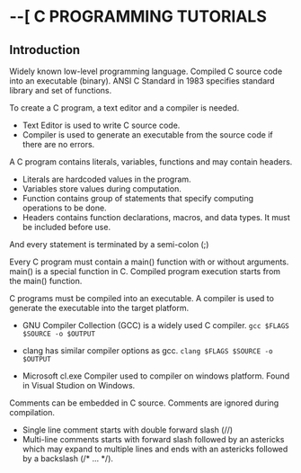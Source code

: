 # --[ C PROGRAMMING TUTORIALS

## Introduction

Widely known low-level programming language. Compiled C source code into an executable (binary).
ANSI C Standard in 1983 specifies standard library and set of functions.

To create a C program, a text editor and a compiler is needed.
* Text Editor is used to write C source code.
* Compiler is used to generate an executable from the source code if there are no errors.

A C program contains literals, variables, functions and may contain headers.
* Literals are hardcoded values in the program.
* Variables store values during computation.
* Function contains group of statements that specify computing operations to be done.
* Headers contains function declarations, macros, and data types. It must be included before use.

And every statement is terminated by a semi-colon (;)

Every C program must contain a main() function with or without arguments.
main() is a special function in C. Compiled program execution starts from the main() function.

C programs must be compiled into an executable. A compiler is used to generate the executable into
the target platform.

* GNU Compiler Collection (GCC) is a widely used C compiler.
`gcc $FLAGS $SOURCE -o $OUTPUT`

* clang has similar compiler options as gcc.
`clang $FLAGS $SOURCE -o $OUTPUT`

* Microsoft cl.exe Compiler used to compiler on windows platform. Found in Visual Studion on Windows.

Comments can be embedded in C source. Comments are ignored during compilation.
* Single line comment starts with double forward slash (//)
* Multi-line comments starts with forward slash followed by an astericks which may expand to
  multiple lines and ends with an astericks followed by a backslash (/* ... */).